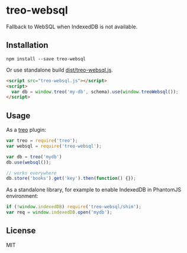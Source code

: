 # treo-websql

Fallback to WebSQL when IndexedDB is not available.

## Installation

    npm install --save treo-websql

Or use standalone build [dist/treo-websql.js](./dist/treo-websql.js).

```html
<script src="treo-websql.js"></script>
<script>
  var db = window.treo('my-db', schema).use(window.treoWebsql());
</script>
```

## Usage

As a [treo](http://treojs.com) plugin:

```js
var treo = require('treo');
var websql = require('treo-websql');

var db = treo('mydb')
db.use(websql());

// works everywhere
db.store('books').get('key').then(function() {});
```

As a standalone library, for example to enable IndexedDB in PhantomJS environment:

```js
if (!window.indexedDB) require('treo-websql/shim');
var req = window.indexedDB.open('mydb');
```

## License

MIT
